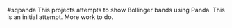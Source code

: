 #sqpanda
This projects attempts to show Bollinger bands using Panda. This is an initial attempt. More work to do.
